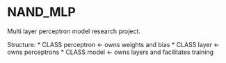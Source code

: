 # NAND_MLP
Multi layer perceptron model research project.

Structure:
    * CLASS perceptron <- owns weights and bias
    * CLASS layer      <- owns perceptrons
    * CLASS model      <- owns layers and facilitates training